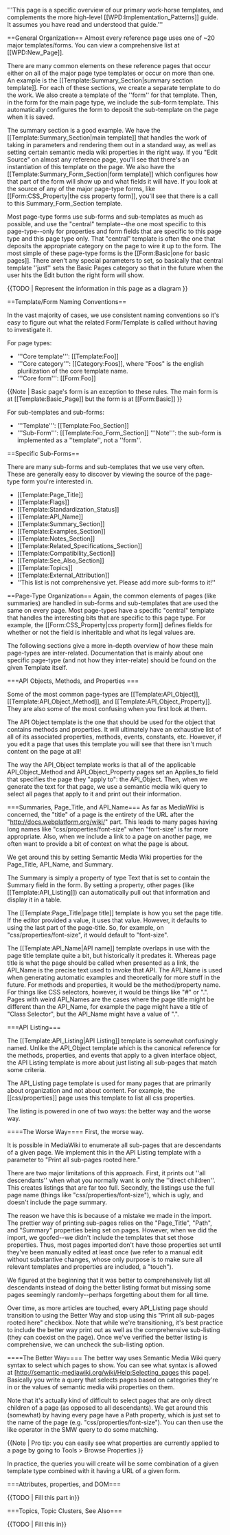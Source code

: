 '''This page is a specific overview of our primary work-horse templates, and complements the more high-level [[WPD:Implementation_Patterns]] guide. It assumes you have read and understood that guide.'''

==General Organization==
Almost every reference page uses one of ~20 major templates/forms. You can view a comprehensive list at [[WPD:New_Page]].

There are many common elements on these reference pages that occur either on all of the major page type templates or occur on more than one. An example is the [[Template:Summary_Section|summary section template]]. For each of these sections, we create a separate template to do the work. We also create a template of the ''form'' for that template. Then, in the form for the main page type, we include the sub-form template. This automatically configures the form to deposit the sub-template on the page when it is saved.

The summary section is a good example. We have the [[Template:Summary_Section|main template]] that handles the work of taking in parameters and rendering them out in a standard way, as well as setting certain semantic media wiki properties in the right way. If you "Edit Source" on almost any reference page, you'll see that there's an instantiation of this template on the page. We also have the [[Template:Summary_Form_Section|form template]] which configures how that part of the form will show up and what fields it will have. If you look at the source of any of the major page-type forms, like [[Form:CSS_Property|the css property form]], you'll see that there is a call to this Summary_Form_Section template.

Most page-type forms use sub-forms and sub-templates as much as possible, and use the "central" template--the one most specific to this page-type--only for properties and form fields that are specific to this page type and this page type only. That "central" template is often the one that deposits the appropriate category on the page to wire it up to the form. The most simple of these page-type forms is the [[Form:Basic|one for basic pages]]. There aren't any special parameters to set, so basically that central template ''just'' sets the Basic Pages category so that in the future when the user hits the Edit button the right form will show.

{{TODO | Represent the information in this page as a diagram }}

==Template/Form Naming Conventions==

In the vast majority of cases, we use consistent naming conventions so it's easy to figure out what the related Form/Template is called without having to investigate it.

For page types:
* '''Core template''': [[Template:Foo]] 
* '''Core category''': <nowiki>[[Category:Foos]]</nowiki>, where "Foos" is the english plurilization of the core template name.
* '''Core form''': [[Form:Foo]]

{{Note | Basic page's form is an exception to these rules. The main form is at [[Template:Basic_Page]] but the form is at [[Form:Basic]] }}

For sub-templates and sub-forms:
* '''Template''': [[Template:Foo_Section]]
* '''Sub-Form''': [[Template:Foo_Form_Section]] '''Note''': the sub-form is implemented as a ''template'', not a ''form''.

==Specific Sub-Forms==

There are many sub-forms and sub-templates that we use very often. These are generally easy to discover by viewing the source of the page-type form you're interested in.

* [[Template:Page_Title]]
* [[Template:Flags]]
* [[Template:Standardization_Status]]
* [[Template:API_Name]]
* [[Template:Summary_Section]]
* [[Template:Examples_Section]]
* [[Template:Notes_Section]]
* [[Template:Related_Specifications_Section]]
* [[Template:Compatibility_Section]]
* [[Template:See_Also_Section]]
* [[Template:Topics]]
* [[Template:External_Attribution]]
* ''This list is not comprehensive yet. Please add more sub-forms to it!''

==Page-Type Organization==
Again, the common elements of pages (like summaries) are handled in sub-forms and sub-templates that are used the same on every page. Most page-types have a specific "central" template that handles the interesting bits that are specific to this page type. For example, the [[Form:CSS_Property|css property form]] defines fields for whether or not the field is inheritable and what its legal values are.

The following sections give a more in-depth overview of how these main page-types are inter-related. Documentation that is mainly about one specific page-type (and not how they inter-relate) should be found on the given Template itself.

===API Objects, Methods, and Properties ===

Some of the most common page-types are [[Template:API_Object]], [[Template:API_Object_Method]], and [[Template:API_Object_Property]]. They are also some of the most confusing when you first look at them.

The API Object template is the one that should be used for the object that contains methods and properties. It will ultimately have an exhaustive list of all of its associated properties, methods, events, constants, etc. However, if you edit a page that uses this template you will see that there isn't much content on the page at all!

The way the API_Object template works is that all of the applicable API_Object_Method and API_Object_Property pages set an Applies_to field that specifies the page they "apply to": the API_Object. Then, when we generate the text for that page, we use a semantic media wiki query to select all pages that apply to it and print out their information.

===Summaries, Page_Title, and API_Name===
As far as MediaWiki is concerned, the "title" of a page is the entirety of the URL after the "http://docs.webplatform.org/wiki/" part. This leads to many pages having long names like "css/properties/font-size" when "font-size" is far more appropriate. Also, when we include a link to a page on another page, we often want to provide a bit of context on what the page is about.

We get around this by setting Semantic Media Wiki properties for the Page_Title, API_Name, and Summary.

The Summary is simply a property of type Text that is set to contain the Summary field in the form. By setting a property, other pages (like [[Template:API_Listing]]) can automatically pull out that information and display it in a table.

The [[Template:Page_Title|page title]] template is how you set the page title. If the editor provided a value, it uses that value. However, it defaults to using the last part of the page-title. So, for example, on "css/properties/font-size", it would default to "font-size".

The [[Template:API_Name|API name]] template overlaps in use with the page title template quite a bit, but historically it predates it. Whereas page title is what the page should be called when presented as a link, the API_Name is the precise text used to invoke that API. The API_Name is used when generating automatic examples and theoretically for more stuff in the future. For methods and properties, it would be the method/property name. For things like CSS selectors, however, it would be things like "#" or ".". Pages with weird API_Names are the cases where the page title might be different than the API_Name, for example the page might have a title of "Class Selector", but the API_Name might have a value of ".".

===API Listing===

The [[Template:API_Listing|API Listing]] template is somewhat confusingly named. Unlike the API_Object template which is the canonical reference for the methods, properties, and events that apply to a given interface object, the API Listing template is more about just listing all sub-pages that match some criteria.

The API_Listing page template is used for many pages that are primarily about organization and not about content. For example, the [[css/properties]] page uses this template to list all css properties.

The listing is powered in one of two ways: the better way and the worse way.

====The Worse Way====
First, the worse way.

It is possible in MediaWiki to enumerate all sub-pages that are descendants of a given page. We implement this in the API Listing template with a parameter to "Print all sub-pages rooted here."

There are two major limitations of this approach. First, it prints out ''all descendants'' when what you normally want is only the ''direct children''. This creates listings that are far too full. Secondly, the listings use the full page name (things like "css/properties/font-size"), which is ugly, and doesn't include the page summary.

The reason we have this is because of a mistake we made in the import. The prettier way of printing sub-pages relies on the "Page_Title", "Path", and "Summary" properties being set on pages. However, when we did the import, we goofed--we didn't include the templates that set those properties. Thus, most pages imported don't have those properties set until they've been manually edited at least once (we refer to a manual edit without substantive changes, whose only purpose is to make sure all relevant templates and properties are included, a "touch"). 

We figured at the beginning that it was better to comprehensively list all descendants instead of doing the better listing format but missing some pages seemingly randomly--perhaps forgetting about them for all time.

Over time, as more articles are touched, every API_Listing page should transition to using the Better Way and stop using this "Print all sub-pages rooted here" checkbox. Note that while we're transitioning, it's best practice to include the better way print out as well as the comprehensive sub-listing (they can coexist on the page). Once we've verified the better listing is comprehensive, we can uncheck the sub-listing option.

====The Better Way====
The better way uses Semantic Media Wiki query syntax to select which pages to show. You can see what syntax is allowed at [http://semantic-mediawiki.org/wiki/Help:Selecting_pages this page]. Basically you write a query that selects pages based on categories they're in or the values of semantic media wiki properties on them.

Note that it's actually kind of difficult to select pages that are only direct children of a page (as opposed to all descendants).  We get around this (somewhat) by having every page have a Path property, which is just set to the name of the page (e.g. "css/properties/font-size"). You can then use the like operator in the SMW query to do some matching.

{{Note | Pro tip: you can easily see what properties are currently applied to a page by going to Tools > Browse Properties }}

In practice, the queries you will create will be some combination of a given template type combined with it having a URL of a given form.

===Attributes, properties, and DOM===

{{TODO | Fill this part in}}

===Topics, Topic Clusters, See Also===

{{TODO | Fill this in}}